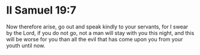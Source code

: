 # II Samuel 19:7

Now therefore arise, go out and speak kindly to your servants, for I swear by the Lord, if you do not go, not a man will stay with you this night, and this will be worse for you than all the evil that has come upon you from your youth until now.
